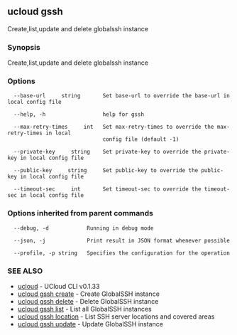 ## ucloud gssh

Create,list,update and delete globalssh instance

### Synopsis

Create,list,update and delete globalssh instance

### Options

```
  --base-url     string       Set base-url to override the base-url in local config file 

  --help, -h                  help for gssh 

  --max-retry-times     int   Set max-retry-times to override the max-retry-times in local
                              config file (default -1) 

  --private-key     string    Set private-key to override the private-key in local config file 

  --public-key     string     Set public-key to override the public-key in local config file 

  --timeout-sec     int       Set timeout-sec to override the timeout-sec in local config file 

```

### Options inherited from parent commands

```
  --debug, -d            Running in debug mode 

  --json, -j             Print result in JSON format whenever possible 

  --profile, -p string   Specifies the configuration for the operation 

```

### SEE ALSO

* [ucloud](cli/cmd/ucloud)	 - UCloud CLI v0.1.33
* [ucloud gssh create](cli/cmd/ucloud/gssh/create)	 - Create GlobalSSH instance
* [ucloud gssh delete](cli/cmd/ucloud/gssh/delete)	 - Delete GlobalSSH instance
* [ucloud gssh list](cli/cmd/ucloud/gssh/list)	 - List all GlobalSSH instances
* [ucloud gssh location](cli/cmd/ucloud/gssh/location)	 - List SSH server locations and covered areas
* [ucloud gssh update](cli/cmd/ucloud/gssh/update)	 - Update GlobalSSH instance

